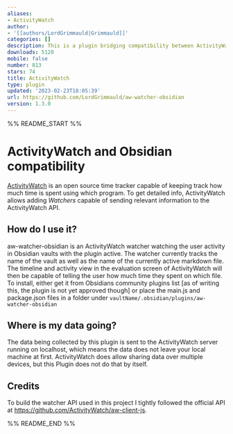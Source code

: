 ```yaml
---
aliases:
- ActivityWatch
author:
- '[[authors/LordGrimmauld|Grimmauld]]'
categories: []
description: This is a plugin bridging compatibility between ActivityWatch and Obsidian.
downloads: 5120
mobile: false
number: 813
stars: 74
title: ActivityWatch
type: plugin
updated: '2023-02-23T18:05:39'
url: https://github.com/LordGrimmauld/aw-watcher-obsidian
version: 1.3.0
---
```


%% README_START %%

# ActivityWatch and Obsidian compatibility
[ActivityWatch](https://activitywatch.net/) is an open source time tracker capable of keeping track how much time is spent using which program. To get detailed info, ActivityWatch allows adding *Watchers* capable of sending relevant information to the ActivityWatch API.

## How do I use it?
aw-watcher-obsidian is an ActivityWatch watcher watching the user activity in Obsidian vaults with the plugin active. The watcher currently tracks the name of the vault as well as the name of the currently active markdown file. The timeline and activity view in the evaluation screen of ActivityWatch will then be capable of telling the user how much time they spent on which file.
To install, either get it from Obsidians community plugins list \[as of writing this, the plugin is not yet approved though\] or place the main.js and package.json files in a folder under `vaultName/.obsidian/plugins/aw-watcher-obsidian`

## Where is my data going?
The data being collected by this plugin is sent to the ActivityWatch server running on localhost, which means the data does not leave your local machine at first. ActivityWatch does allow sharing data over multiple devices, but this Plugin does not do that by itself.

## Credits
To build the watcher API used in this project I tightly followed the official API at https://github.com/ActivityWatch/aw-client-js.


%% README_END %%